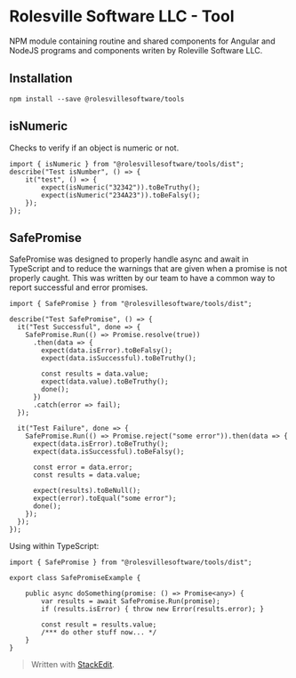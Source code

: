 

# Rolesville Software LLC - Tool
NPM module containing routine and shared components for Angular and NodeJS programs and components writen by Roleville Software LLC.
## Installation

    npm install --save @rolesvillesoftware/tools
   
## **isNumeric**

Checks to verify if an object is numeric or not.

    import { isNumeric } from "@rolesvillesoftware/tools/dist";
    describe("Test isNumber", () => {
	    it("test", () => {
	        expect(isNumeric("32342")).toBeTruthy();
	        expect(isNumeric("234A23")).toBeFalsy();
	    });
    });

## SafePromise
SafePromise was designed to properly handle async and await in TypeScript and to reduce the warnings that are given when a promise is not properly caught. This was written by our team to have a common way to report successful and error promises. 

    import { SafePromise } from "@rolesvillesoftware/tools/dist";
    
    describe("Test SafePromise", () => {
      it("Test Successful", done => {
        SafePromise.Run(() => Promise.resolve(true))
          .then(data => {
            expect(data.isError).toBeFalsy();
            expect(data.isSuccessful).toBeTruthy();
    
            const results = data.value;
            expect(data.value).toBeTruthy();
            done();
          })
          .catch(error => fail);
      });
    
      it("Test Failure", done => {
        SafePromise.Run(() => Promise.reject("some error")).then(data => {
          expect(data.isError).toBeTruthy();
          expect(data.isSuccessful).toBeFalsy();
    
          const error = data.error;
          const results = data.value;
    
          expect(results).toBeNull();
          expect(error).toEqual("some error");
          done();
        });
      });
    });

Using within TypeScript:

    import { SafePromise } from "@rolesvillesoftware/tools/dist";
    
    export class SafePromiseExample {
    
        public async doSomething(promise: () => Promise<any>) {
            var results = await SafePromise.Run(promise);
            if (results.isError) { throw new Error(results.error); }
            
            const result = results.value;
            /*** do other stuff now... */
        }
    }

 

> Written with [StackEdit](https://stackedit.io/).